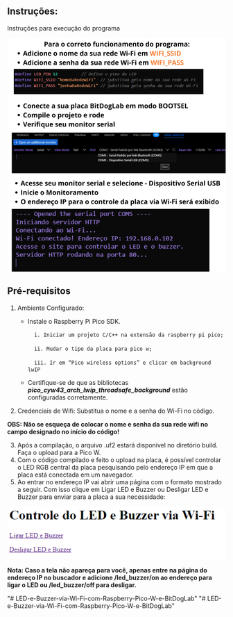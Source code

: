 ## Instruções:

Instruções para execução do programa

![Figura](images/Instrucoes.png)  


## Pré-requisitos

1. Ambiente Configurado:
    * Instale o Raspberry Pi Pico SDK.

            i. Iniciar um projeto C/C++ na extensão da raspberry pi pico;

            ii. Mudar o tipo da placa para pico w;

            iii. Ir em “Pico wireless options” e clicar em background lwIP

    * Certifique-se de que as bibliotecas ***pico_cyw43_arch_lwip_threadsafe_background*** estão configuradas corretamente.

2. Credenciais de Wifi: Substitua o nome e a senha do Wi-Fi no código.


**OBS: Não se esqueça de colocar o nome e senha da sua rede wifi no campo designado no início do código!**

3. Após a compilação, o arquivo .uf2 estará disponível no diretório build. Faça o upload para a Pico W.
4. Com o código compilado e feito o upload na placa, é possível controlar o LED RGB central da placa pesquisando pelo endereço IP em que a placa está conectada em um navegador.
5. Ao entrar no endereço IP vai abrir uma página com o formato mostrado a seguir. Com isso clique em Ligar LED e Buzzer ou Desligar LED e Buzzer para enviar para a placa a sua necessidade:

![Figura](images/Site_de_Controle.png) 

**Nota: Caso a tela não apareça para você, apenas entre na página do endereço IP no buscador e adicione /led_buzzer/on ao endereço para ligar o LED ou /led_buzzer/off para desligar.**




"# LED-e-Buzzer-via-Wi-Fi-com-Raspberry-Pico-W-e-BitDogLab" 
"# LED-e-Buzzer-via-Wi-Fi-com-Raspberry-Pico-W-e-BitDogLab" 
